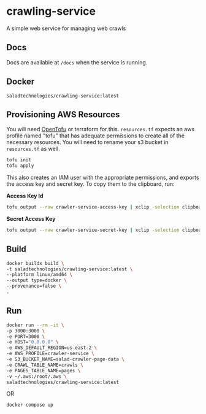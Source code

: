 # crawling-service
A simple web service for managing web crawls

## Docs

Docs are available at `/docs` when the service is running.

## Docker

```
saladtechnologies/crawling-service:latest
```

## Provisioning AWS Resources

You will need [OpenTofu](https://opentofu.org/) or terraform for this.
`resources.tf` expects an aws profile named "tofu" that has adequate permissions to create all of the necessary resources. You will need to rename your s3 bucket in `resources.tf` as well.

```bash
tofu init
tofu apply
```

This also creates an IAM user with the appropriate permissions, and exports the access key and secret key. To copy them to the clipboard, run:

**Access Key Id**
```bash
tofu output --raw crawler-service-access-key | xclip -selection clipboard
```

**Secret Access Key**
```bash
tofu output --raw crawler-service-secret-key | xclip -selection clipboard
```


## Build

```bash
docker buildx build \
-t saladtechnologies/crawling-service:latest \
--platform linux/amd64 \
--output type=docker \
--provenance=false \
.
```

## Run

```bash
docker run --rm -it \
-p 3000:3000 \
-e PORT=3000 \
-e HOST="0.0.0.0" \
-e AWS_DEFAULT_REGION=us-east-2 \
-e AWS_PROFILE=crawler-service \
-e S3_BUCKET_NAME=salad-crawler-page-data \
-e CRAWL_TABLE_NAME=crawls \
-e PAGES_TABLE_NAME=pages \
-v ~/.aws:/root/.aws \
saladtechnologies/crawling-service:latest
```

OR

```bash
docker compose up
```